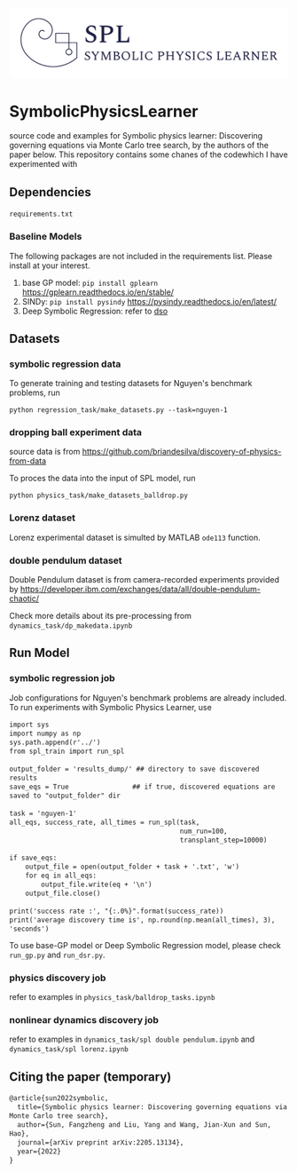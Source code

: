 ![logo](spl-logo.png)

# SymbolicPhysicsLearner

source code and examples for Symbolic physics learner: Discovering governing equations via Monte Carlo tree search, by the authors of the paper below. This repository contains some chanes of the codewhich I have experimented with

## Dependencies

`requirements.txt`

### Baseline Models
The following packages are not included in the requirements list. Please install at your interest. 

1. base GP model: `pip install gplearn` https://gplearn.readthedocs.io/en/stable/
2. SINDy: `pip install pysindy` https://pysindy.readthedocs.io/en/latest/
3. Deep Symbolic Regression: refer to [dso](https://github.com/brendenpetersen/deep-symbolic-optimization)

## Datasets
### symbolic regression data
To generate training and testing datasets for Nguyen's benchmark problems, run
```
python regression_task/make_datasets.py --task=nguyen-1
```
### dropping ball experiment data 
source data is from https://github.com/briandesilva/discovery-of-physics-from-data

To proces the data into the input of SPL model, run
```
python physics_task/make_datasets_balldrop.py
```
### Lorenz dataset
Lorenz experimental dataset is simulted by MATLAB `ode113` function. 

### double pendulum dataset
Double Pendulum dataset is from camera-recorded experiments provided by https://developer.ibm.com/exchanges/data/all/double-pendulum-chaotic/

Check more details about its pre-processing from `dynamics_task/dp_makedata.ipynb`

## Run Model
### symbolic regression job
Job configurations for Nguyen's benchmark problems are already included. To run experiments with Symbolic Physics Learner, use
```
import sys
import numpy as np
sys.path.append(r'../')
from spl_train import run_spl

output_folder = 'results_dump/' ## directory to save discovered results
save_eqs = True                ## if true, discovered equations are saved to "output_folder" dir

task = 'nguyen-1'
all_eqs, success_rate, all_times = run_spl(task, 
                                           num_run=100, 
                                           transplant_step=10000)
                                           
if save_eqs:
    output_file = open(output_folder + task + '.txt', 'w')
    for eq in all_eqs:
        output_file.write(eq + '\n')
    output_file.close()

print('success rate :', "{:.0%}".format(success_rate))
print('average discovery time is', np.round(np.mean(all_times), 3), 'seconds')                                          
```
To use base-GP model or Deep Symbolic Regression model, please check `run_gp.py` and `run_dsr.py`. 

### physics discovery job
refer to examples in `physics_task/balldrop_tasks.ipynb`

### nonlinear dynamics discovery job
refer to examples in `dynamics_task/spl double pendulum.ipynb` and `dynamics_task/spl lorenz.ipynb`

## Citing the paper (temporary) 
```
@article{sun2022symbolic,
  title={Symbolic physics learner: Discovering governing equations via Monte Carlo tree search},
  author={Sun, Fangzheng and Liu, Yang and Wang, Jian-Xun and Sun, Hao},
  journal={arXiv preprint arXiv:2205.13134},
  year={2022}
}
```

